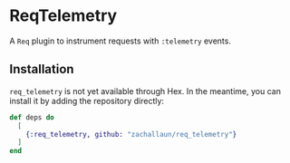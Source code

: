 # ReqTelemetry

A `Req` plugin to instrument requests with `:telemetry` events.

## Installation

`req_telemetry` is not yet available through Hex. In the meantime, you can install
it by adding the repository directly:

```elixir
def deps do
  [
    {:req_telemetry, github: "zachallaun/req_telemetry"}
  ]
end
```

